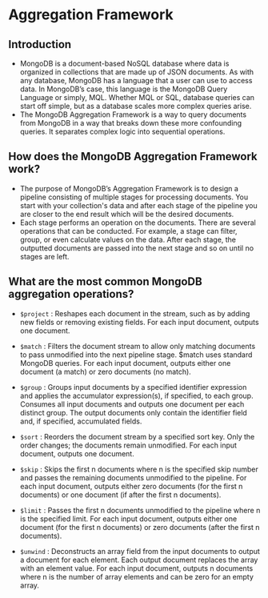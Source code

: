 # Aggregation Framework

## Introduction

- MongoDB is a document-based NoSQL database where data is organized in collections that are made up of JSON documents. As with any database, MongoDB has a language that a user can use to access data. In MongoDB’s case, this language is the MongoDB Query Language or simply, MQL. Whether MQL or SQL, database queries can start off simple, but as a database scales more complex queries arise.
- The MongoDB Aggregation Framework is a way to query documents from MongoDB in a way that breaks down these more confounding queries. It separates complex logic into sequential operations.

## How does the MongoDB Aggregation Framework work?

- The purpose of MongoDB’s Aggregation Framework is to design a pipeline consisting of multiple stages for processing documents. You start with your collection's data and after each stage of the pipeline you are closer to the end result which will be the desired documents.
- Each stage performs an operation on the documents. There are several operations that can be conducted. For example, a stage can filter, group, or even calculate values on the data. After each stage, the outputted documents are passed into the next stage and so on until no stages are left.

## What are the most common MongoDB aggregation operations?

- `$project` : Reshapes each document in the stream, such as by adding new fields or removing existing fields. For each input document, outputs one document.

- `$match` : Filters the document stream to allow only matching documents to pass unmodified into the next pipeline stage. $match uses standard MongoDB queries. For each input document, outputs either one document (a match) or zero documents (no match).

- `$group` : Groups input documents by a specified identifier expression and applies the accumulator expression(s), if specified, to each group. Consumes all input documents and outputs one document per each distinct group. The output documents only contain the identifier field and, if specified, accumulated fields.

- `$sort` : Reorders the document stream by a specified sort key. Only the order changes; the documents remain unmodified. For each input document, outputs one document.

- `$skip` : Skips the first n documents where n is the specified skip number and passes the remaining documents unmodified to the pipeline. For each input document, outputs either zero documents (for the first n documents) or one document (if after the first n documents).

- `$limit` : Passes the first n documents unmodified to the pipeline where n is the specified limit. For each input document, outputs either one document (for the first n documents) or zero documents (after the first n documents).

- `$unwind` : Deconstructs an array field from the input documents to output a document for each element. Each output document replaces the array with an element value. For each input document, outputs n documents where n is the number of array elements and can be zero for an empty array.
